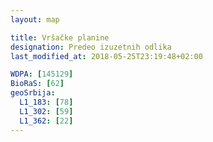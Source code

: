 ```yaml
---
layout: map

title: Vršačke planine
designation: Predeo izuzetnih odlika
last_modified_at: 2018-05-25T23:19:48+02:00

WDPA: [145129]
BioRaS: [62]
geoSrbija:
  L1_183: [78]
  L1_302: [59]
  L1_362: [22]
---
```

